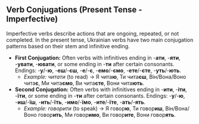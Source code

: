 ## Verb Conjugations (Present Tense - Imperfective)

Imperfective verbs describe actions that are ongoing, repeated, or not completed. In the present tense, Ukrainian verbs have two main conjugation patterns based on their stem and infinitive ending.

* **First Conjugation:** Often verbs with infinitives ending in -**ати**, -**яти**, -**увати**, -**ювати**, or some ending in -**ти** after certain consonants. Endings: -**у**/-**ю**, -**еш**/-**єш**, -**е**/-**є**, -**емо**/-**ємо**, -**ете**/-**єте**, -**уть**/-**ють**.
    * *Example: читати* (to read) -> Я чита**ю**, Ти чита**єш**, Він/Вона/Воно чита**є**, Ми чита**ємо**, Ви чита**єте**, Вони чита**ють**.
* **Second Conjugation:** Often verbs with infinitives ending in -**ити**, -**іти**, -**їти**, or some ending in -**ти** after certain consonants. Endings: -**у**/-**ю**, -**иш**/-**їш**, -**ить**/-**їть**, -**имо**/-**їмо**, -**ите**/-**їте**, -**ать**/-**ять**.
    * *Example: говорити* (to speak) -> Я говор**ю**, Ти говор**иш**, Він/Вона/Воно говор**ить**, Ми говор**имо**, Ви говор**ите**, Вони говор**ять**.